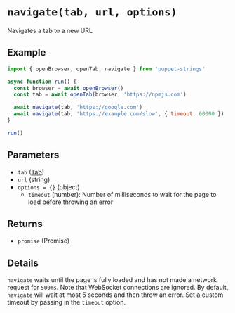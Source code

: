 # `navigate(tab, url, options)`
Navigates a tab to a new URL

## Example
```js
import { openBrowser, openTab, navigate } from 'puppet-strings'

async function run() {
  const browser = await openBrowser()
  const tab = await openTab(browser, 'https://npmjs.com')

  await navigate(tab, 'https://google.com')
  await navigate(tab, 'https://example.com/slow', { timeout: 60000 })
}

run()
```

## Parameters
* `tab` ([Tab](../../interface#tab-object))
* `url` (string)
* `options = {}` (object)
  * `timeout` (number): Number of milliseconds to wait for the page to load
    before throwing an error

## Returns
* `promise` (Promise<void>)

## Details
`navigate` waits until the page is fully loaded and has not made a network
request for `500ms`. Note that WebSocket connections are ignored. By default,
`navigate` will wait at most 5 seconds and then throw an error. Set a custom
timeout by passing in the `timeout` option.
